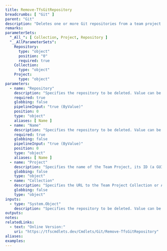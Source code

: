 ```yaml
---
title: Remove-TfsGitRepository
breadcrumbs: [ "Git" ]
parent: "Git"
description: "Deletes one or more Git repositories from a team project."
remarks: 
parameterSets: 
  "_All_": [ Collection, Project, Repository ] 
  "__AllParameterSets":  
    Repository: 
      type: "object"  
      position: "0"  
      required: true  
    Collection: 
      type: "object"  
    Project: 
      type: "object" 
parameters: 
  - name: "Repository" 
    description: "Specifies the repository to be deleted. Value can be the name or ID of a Git repository, as well as a Microsoft.TeamFoundation.SourceControl.WebApi.GitRepository object representing a Git repository." 
    required: true 
    globbing: false 
    pipelineInput: "true (ByValue)" 
    position: 0 
    type: "object" 
    aliases: [ Name ] 
  - name: "Name" 
    description: "Specifies the repository to be deleted. Value can be the name or ID of a Git repository, as well as a Microsoft.TeamFoundation.SourceControl.WebApi.GitRepository object representing a Git repository.This is an alias of the Repository parameter." 
    required: true 
    globbing: false 
    pipelineInput: "true (ByValue)" 
    position: 0 
    type: "object" 
    aliases: [ Name ] 
  - name: "Project" 
    description: "Specifies the name of the Team Project, its ID (a GUID), or a Microsoft.TeamFoundation.Core.WebApi.TeamProject object to connect to. When omitted, it defaults to the connection set by Connect-TfsTeamProject (if any). For more details, see the Get-TfsTeamProject cmdlet." 
    globbing: false 
    type: "object" 
  - name: "Collection" 
    description: "Specifies the URL to the Team Project Collection or Azure DevOps Organization to connect to, a TfsTeamProjectCollection object (Windows PowerShell only), or a VssConnection object. You can also connect to an Azure DevOps Services organizations by simply providing its name instead of the full URL. For more details, see the Get-TfsTeamProjectCollection cmdlet. When omitted, it defaults to the connection set by Connect-TfsTeamProjectCollection (if any)." 
    globbing: false 
    type: "object"
inputs: 
  - type: "System.Object" 
    description: "Specifies the repository to be deleted. Value can be the name or ID of a Git repository, as well as a Microsoft.TeamFoundation.SourceControl.WebApi.GitRepository object representing a Git repository."
outputs: 
notes: 
relatedLinks: 
  - text: "Online Version:" 
    uri: "https://tfscmdlets.dev/Cmdlets/Git/Remove-TfsGitRepository"
aliases: 
examples: 
---
```

